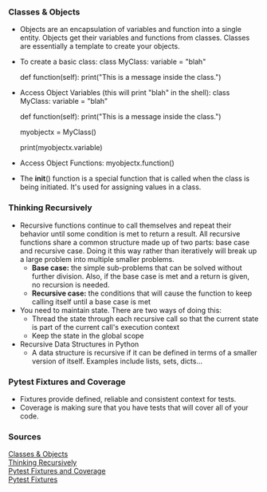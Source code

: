 ### Classes & Objects

- Objects are an encapsulation of variables and function into a single entity. Objects get their variables and functions from classes. Classes are essentially a template to create your objects.
- To create a basic class:
  class MyClass:
    variable = "blah"

    def function(self):
        print("This is a message inside the class.")
- Access Object Variables (this will print "blah" in the shell):
  class MyClass:
    variable = "blah"

    def function(self):
        print("This is a message inside the class.")

  myobjectx = MyClass()

  print(myobjectx.variable)
- Access Object Functions:
  myobjectx.function()
- The  __init__() function is a special function that is called when the class is being initiated. It's used for assigning values in a class.

### Thinking Recursively

- Recursive functions continue to call themselves and repeat their behavior until some condition is met to return a result. All recursive functions share a common structure made up of two parts: base case and recursive case. Doing it this way rather than iteratively will break up a large problem into multiple smaller problems.
  - **Base case:** the simple sub-problems that can be solved without further division. Also, if the base case is met and a return is given, no recursion is needed.
  - **Recursive case:** the conditions that will cause the function to keep calling itself until a base case is met 
- You need to maintain state. There are two ways of doing this:
  - Thread the state through each recursive call so that the current state is part of the current call's execution context
  - Keep the state in the global scope
- Recursive Data Structures in Python
  - A data structure is recursive if it can be defined in terms of a smaller version of itself. Examples include lists, sets, dicts...

### Pytest Fixtures and Coverage

- Fixtures provide defined, reliable and consistent context for tests.
- Coverage is making sure that you have tests that will cover all of your code.

### Sources

[Classes & Objects](https://www.learnpython.org/en/Classes_and_Objects)<br>
[Thinking Recursively](https://realpython.com/python-thinking-recursively/)<br>
[Pytest Fixtures and Coverage](https://www.linuxjournal.com/content/python-testing-pytest-fixtures-and-coverage)<br>
[Pytest Fixtures](https://docs.pytest.org/en/latest/explanation/fixtures.html)<br>